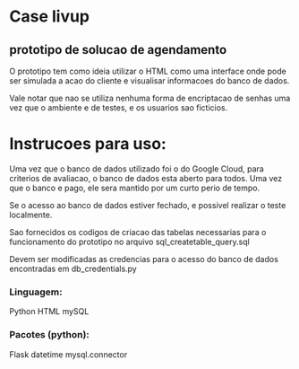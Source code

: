 # Case livup
## prototipo de solucao de agendamento

O prototipo tem como ideia utilizar o HTML como uma interface onde pode ser simulada a acao do cliente e visualisar informacoes do banco de dados.

Vale notar que nao se utiliza nenhuma forma de encriptacao de senhas uma vez que o ambiente e de testes, e os usuarios sao ficticios.

# Instrucoes para uso:

Uma vez que o banco de dados utilizado foi o do Google Cloud, para criterios de avaliacao, o banco de dados esta aberto para todos. Uma vez que o banco e pago, ele sera mantido por um curto perio de tempo.

Se o acesso ao banco de dados estiver fechado, e possivel realizar o teste localmente.

Sao fornecidos os codigos de criacao das tabelas necessarias para o funcionamento do prototipo no arquivo sql_createtable_query.sql

Devem ser modificadas as credencias para o acesso do banco de dados encontradas em db_credentials.py

### Linguagem:

Python
HTML 
mySQL

### Pacotes (python):
Flask 
datetime
mysql.connector

